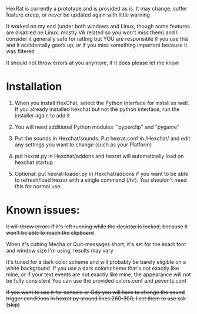 HexRat is currently a prototype and is provided as is. It may change, suffer feature creep, or never be updated again with little warning

It worked on my end (under both windows and Linux, though some features are disabled on Linux. mostly VA related so you won't miss them) and I consider it generally safe for ratting but YOU are responsible if you use this and it accidentally goofs up, or if you miss something important because it was filtered

It should not throw errors at you anymore, if it does please let me know

# Installation

1. When you install HexChat, select the Python Interface for install as well. If you already installed hexchat but not the python interface, run the installer again to add it

2. You will need additional Python modules: "pyperclip" and "pygame"

3. Put the sounds in Hexchat/sounds. Put hexrat.conf in /Hexchat/ and edit any settings you want to change (such as your Platform)

4. put hexrat.py in Hexchat/addons   and hexrat will automatically load on hexchat startup

5. Optional: put hexrat-loader.py in Hexchat/addons if you want to be able to refresh/load hexrat with a single command (/hr). You shouldn't need this for normal use

# Known issues: 

~~it will throw errors if it's left running while the desktop is locked, because it won't be able to reach the clipboard~~

When it's cutting Mecha or Quit-messages short, it's set for the exact font and window size I'm using, results may vary

It's tuned for a dark color scheme and will probably be barely eligible on a white background. If you use a dark colorscheme that's not exactly like mine, or if your text events are not exactly like mine, the appearance will not be fully consistent You can use the provided colors.conf and pevents.conf

~~If you want to use it for console or Ody you will have to change the sound trigger conditions in hexrat.py around lines 260-300, I set them to use ssk (skip)~~

